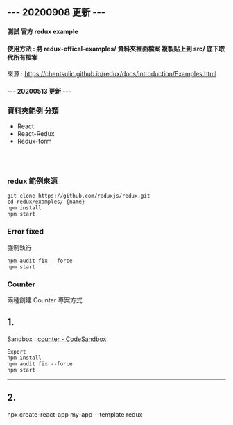 ## --- 20200908 更新 ---
####  測試 官方 redux example
####  使用方法 : 將 redux-offical-examples/ 資料夾裡面檔案 複製貼上到 src/  底下取代所有檔案
來源 : https://chentsulin.github.io/redux/docs/introduction/Examples.html

#### --- 20200513 更新 ---
### 資料夾範例 分類
* React
* React-Redux
* Redux-form


<br />
<br />

### redux 範例來源
```
git clone https://github.com/reduxjs/redux.git
cd redux/examples/ {name}
npm install
npm start
```

### Error fixed
強制執行
```
npm audit fix --force
npm start
```

### Counter
兩種創建 Counter 專案方式
## 1. 
Sandbox :  [counter - CodeSandbox](https://codesandbox.io/s/github/reduxjs/redux/tree/master/examples/counter?from-embed=&file=/src/index.js:0-508)
```
Export 
npm install
npm audit fix --force
npm start
```
-----------------------------

## 2.
npx create-react-app my-app --template redux

